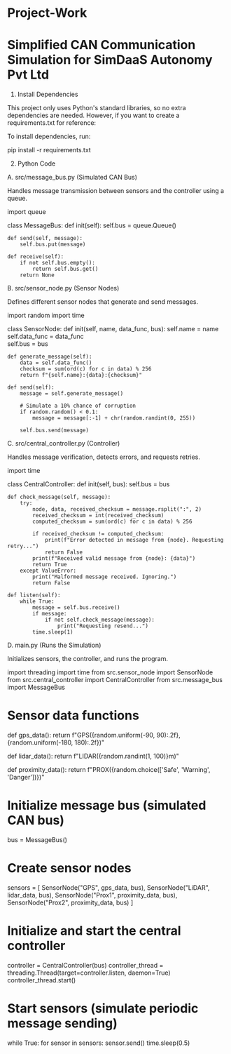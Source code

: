 # Project-Work
# Simplified CAN Communication Simulation for SimDaaS Autonomy Pvt Ltd

1. Install Dependencies

This project only uses Python's standard libraries, so no extra dependencies are needed. However, if you want to create a requirements.txt for reference:


To install dependencies, run:

pip install -r requirements.txt


2. Python Code

A. src/message_bus.py (Simulated CAN Bus)

Handles message transmission between sensors and the controller using a queue.

import queue

class MessageBus:
    def init(self):
        self.bus = queue.Queue()  

    def send(self, message):
        self.bus.put(message)  

    def receive(self):
        if not self.bus.empty():
            return self.bus.get() 
        return None


B. src/sensor_node.py (Sensor Nodes)

Defines different sensor nodes that generate and send messages.

import random
import time

class SensorNode:
    def init(self, name, data_func, bus):
        self.name = name
        self.data_func = data_func  
        self.bus = bus  

    def generate_message(self):
        data = self.data_func()
        checksum = sum(ord(c) for c in data) % 256  
        return f"{self.name}:{data}:{checksum}"

    def send(self):
        message = self.generate_message()
        
        # Simulate a 10% chance of corruption
        if random.random() < 0.1:
            message = message[:-1] + chr(random.randint(0, 255)) 

        self.bus.send(message)


C. src/central_controller.py (Controller)

Handles message verification, detects errors, and requests retries.

import time

class CentralController:
    def init(self, bus):
        self.bus = bus  

    def check_message(self, message):
        try:
            node, data, received_checksum = message.rsplit(":", 2)
            received_checksum = int(received_checksum)
            computed_checksum = sum(ord(c) for c in data) % 256 
            
            if received_checksum != computed_checksum:
                print(f"Error detected in message from {node}. Requesting retry...")
                return False
            print(f"Received valid message from {node}: {data}")
            return True
        except ValueError:
            print("Malformed message received. Ignoring.")
            return False

    def listen(self):
        while True:
            message = self.bus.receive()
            if message:
                if not self.check_message(message):  
                    print("Requesting resend...")
            time.sleep(1)


D. main.py (Runs the Simulation)

Initializes sensors, the controller, and runs the program.

import threading
import time
from src.sensor_node import SensorNode
from src.central_controller import CentralController
from src.message_bus import MessageBus

# Sensor data functions
def gps_data():
    return f"GPS({random.uniform(-90, 90):.2f},{random.uniform(-180, 180):.2f})"

def lidar_data():
    return f"LIDAR({random.randint(1, 100)}m)"

def proximity_data():
    return f"PROX({random.choice(['Safe', 'Warning', 'Danger'])})"

# Initialize message bus (simulated CAN bus)
bus = MessageBus()
# Create sensor nodes
sensors = [
    SensorNode("GPS", gps_data, bus),
    SensorNode("LiDAR", lidar_data, bus),
    SensorNode("Prox1", proximity_data, bus),
    SensorNode("Prox2", proximity_data, bus)
]

# Initialize and start the central controller
controller = CentralController(bus)
controller_thread = threading.Thread(target=controller.listen, daemon=True)
controller_thread.start()

# Start sensors (simulate periodic message sending)
while True:
    for sensor in sensors:
        sensor.send()
        time.sleep(0.5)
